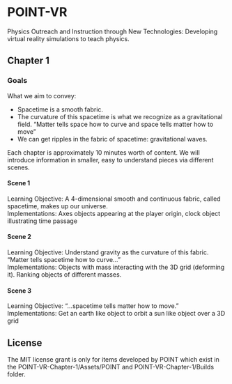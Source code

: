 # POINT-VR
Physics Outreach and Instruction through New Technologies: Developing virtual reality simulations to teach physics.

## Chapter 1
### Goals
What we aim to convey:
* Spacetime is a smooth fabric. 
* The curvature of this spacetime is what we recognize as a gravitational field. “Matter tells space how to curve and space tells matter how to move”
* We can get ripples in the fabric of spacetime: gravitational waves.

Each chapter is approximately 10 minutes worth of content. We will introduce information in smaller, easy to understand pieces via different scenes.
#### Scene 1
Learning Objective: A 4-dimensional smooth and continuous fabric, called spacetime, makes up our universe. <br />
Implementations: Axes objects appearing at the player origin, clock object illustrating time passage
#### Scene 2
Learning Objective: Understand gravity as the curvature of this fabric. “Matter tells spacetime how to curve…” <br />
Implementations: Objects with mass interacting with the 3D grid (deforming it). Ranking objects of different masses.
#### Scene 3
Learning Objective: “...spacetime tells matter how to move.” <br />
Implementations: Get an earth like object to orbit a sun like object over a 3D grid

## License
The MIT license grant is only for items developed by POINT which exist in the POINT-VR-Chapter-1/Assets/POINT and POINT-VR-Chapter-1/Builds folder.
